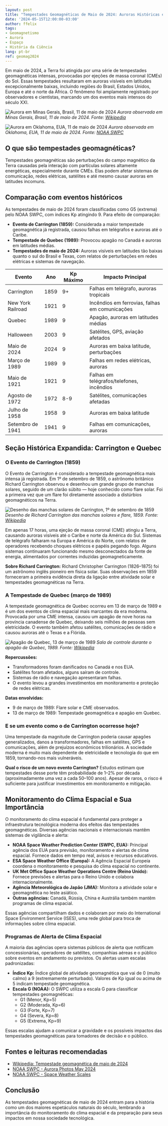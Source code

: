 ```yaml
---
layout: post
title: "Tempestades Geomagnéticas de Maio de 2024: Auroras Históricas e Comparações com o Evento de Carrington"
date: '2024-05-15T12:00:00-03:00'
author: ffelix
tags:
- Geomagnetismo
- Aurora
- Espaço
- História da Ciência
lang: pt-br
ref: geomag2024
---
```


Em maio de 2024, a Terra foi atingida por uma série de tempestades geomagnéticas intensas, provocadas por ejeções de massa coronal (CMEs) do Sol. Essas tempestades resultaram em auroras visíveis em latitudes excepcionalmente baixas, incluindo regiões do Brasil, Estados Unidos, Europa e até o norte da África. O fenômeno foi amplamente registrado por observadores e cientistas, marcando um dos eventos mais intensos do século XXI.

![Aurora em Minas Gerais, Brasil, 11 de maio de 2024](https://upload.wikimedia.org/wikipedia/commons/2/2e/Aurora_Minas_Gerais_2024.jpg)
*Aurora observada em Minas Gerais, Brasil, 11 de maio de 2024. Fonte: [Wikipedia](https://pt.wikipedia.org/wiki/Tempestade_geomagn%C3%A9tica_de_maio_de_2024)*

![Aurora em Oklahoma, EUA, 11 de maio de 2024](https://upload.wikimedia.org/wikipedia/commons/3/3b/Aurora_Oklahoma_2024.jpg)
*Aurora observada em Oklahoma, EUA, 11 de maio de 2024. Fonte: [NOAA SWPC](https://www.swpc.noaa.gov/news/aurora-photos-may-2024)*

## O que são tempestades geomagnéticas?

Tempestades geomagnéticas são perturbações do campo magnético da Terra causadas pela interação com partículas solares altamente energéticas, especialmente durante CMEs. Elas podem afetar sistemas de comunicação, redes elétricas, satélites e até mesmo causar auroras em latitudes incomuns.

## Comparação com eventos históricos

As tempestades de maio de 2024 foram classificadas como G5 (extrema) pelo NOAA SWPC, com índices Kp atingindo 9. Para efeito de comparação:

- **Evento de Carrington (1859):** Considerada a maior tempestade geomagnética já registrada, causou falhas em telégrafos e auroras até o Caribe.
- **Tempestade de Quebec (1989):** Provocou apagão no Canadá e auroras em latitudes médias.
- **Tempestades de maio de 2024:** Auroras visíveis em latitudes tão baixas quanto o sul do Brasil e Texas, com relatos de perturbações em redes elétricas e sistemas de navegação.

| Evento                | Ano  | Kp Máximo | Impacto Principal                        |
|-----------------------|------|-----------|------------------------------------------|
| Carrington            | 1859 | 9+        | Falhas em telégrafo, auroras tropicais   |
| New York Railroad     | 1921 | 9         | Incêndios em ferrovias, falhas em comunicações |
| Quebec                | 1989 | 9         | Apagão, auroras em latitudes médias      |
| Halloween             | 2003 | 9         | Satélites, GPS, aviação afetados         |
| Maio de 2024          | 2024 | 9         | Auroras em baixa latitude, perturbações  |
| Março de 1989         | 1989 | 9         | Falhas em redes elétricas, auroras       |
| Maio de 1921          | 1921 | 9         | Falhas em telégrafos/telefones, incêndios|
| Agosto de 1972        | 1972 | 8-9       | Satélites, comunicações afetadas         |
| Julho de 1958         | 1958 | 9         | Auroras em baixa latitude                |
| Setembro de 1941      | 1941 | 9         | Falhas em comunicações, auroras          |

## Seção Histórica Expandida: Carrington e Quebec

### O Evento de Carrington (1859)

O Evento de Carrington é considerado a tempestade geomagnética mais intensa já registrada. Em 1º de setembro de 1859, o astrônomo britânico Richard Carrington observou e desenhou um grande grupo de manchas solares, seguido de um clarão súbito — hoje conhecido como flare solar. Foi a primeira vez que um flare foi diretamente associado a distúrbios geomagnéticos na Terra.

![Desenho das manchas solares de Carrington, 1º de setembro de 1859](https://upload.wikimedia.org/wikipedia/commons/thumb/9/92/Carrington_Richard_drawing_of_1859_sunspots.jpeg/330px-Carrington_Richard_drawing_of_1859_sunspots.jpeg)
*Desenho de Richard Carrington das manchas solares e flare, 1859. Fonte: [Wikipedia](https://pt.wikipedia.org/wiki/Evento_Carrington)*

Em apenas 17 horas, uma ejeção de massa coronal (CME) atingiu a Terra, causando auroras visíveis até o Caribe e norte da América do Sul. Sistemas de telégrafo falharam na Europa e América do Norte, com relatos de operadores recebendo choques elétricos e papéis pegando fogo. Alguns sistemas continuaram funcionando mesmo desconectados da fonte de energia, alimentados por correntes induzidas geomagneticamente.

**Sobre Richard Carrington:**
Richard Christopher Carrington (1826–1875) foi um astrônomo inglês pioneiro em física solar. Suas observações em 1859 forneceram a primeira evidência direta da ligação entre atividade solar e tempestades geomagnéticas na Terra.

### A Tempestade de Quebec (março de 1989)

A tempestade geomagnética de Quebec ocorreu em 13 de março de 1989 e é um dos eventos de clima espacial mais marcantes da era moderna. Provocada por uma CME intensa, causou um apagão de nove horas na província canadense de Quebec, deixando seis milhões de pessoas sem eletricidade. O evento também afetou satélites, comunicações de rádio e causou auroras até o Texas e a Flórida.

![Apagão de Quebec, 13 de março de 1989](https://upload.wikimedia.org/wikipedia/commons/6/6e/Quebec_Blackout_1989.jpg)
*Sala de controle durante o apagão de Quebec, 1989. Fonte: [Wikipedia](https://pt.wikipedia.org/wiki/Tempestade_geomagn%C3%A9tica_de_mar%C3%A7o_de_1989)*

**Repercussões:**

- Transformadores foram danificados no Canadá e nos EUA.
- Satélites foram afetados, alguns saíram de controle.
- Sistemas de rádio e navegação apresentaram falhas.
- O evento levou a grandes investimentos em monitoramento e proteção de redes elétricas.

**Datas envolvidas:**

- 9 de março de 1989: Flare solar e CME observados.
- 13 de março de 1989: Tempestade geomagnética e apagão em Quebec.

### E se um evento como o de Carrington ocorresse hoje?

Uma tempestade da magnitude de Carrington poderia causar apagões generalizados, danos a transformadores, falhas em satélites, GPS e comunicações, além de prejuízos econômicos trilionários. A sociedade moderna é muito mais dependente de eletricidade e tecnologia do que em 1859, tornando-nos mais vulneráveis.

**Qual o risco de um novo evento Carrington?**
Estudos estimam que tempestades desse porte têm probabilidade de 1–2% por década (aproximadamente uma vez a cada 50–100 anos). Apesar de raros, o risco é suficiente para justificar investimentos em monitoramento e mitigação.

## Monitoramento do Clima Espacial e Sua Importância

O monitoramento do clima espacial é fundamental para proteger a infraestrutura tecnológica moderna dos efeitos das tempestades geomagnéticas. Diversas agências nacionais e internacionais mantêm sistemas de vigilância e alerta:

- **NOAA Space Weather Prediction Center (SWPC, EUA):** Principal agência dos EUA para previsão, monitoramento e alertas de clima espacial. Fornece dados em tempo real, avisos e recursos educativos.
- **ESA Space Weather Office (Europa):** A Agência Espacial Europeia coordena o monitoramento e pesquisa do clima espacial no continente.
- **UK Met Office Space Weather Operations Centre (Reino Unido):** Fornece previsões e alertas para o Reino Unido e colabora internacionalmente.
- **Agência Meteorológica do Japão (JMA):** Monitora a atividade solar e geomagnética no leste asiático.
- **Outras agências:** Canadá, Rússia, China e Austrália também mantêm programas de clima espacial.

Essas agências compartilham dados e colaboram por meio do International Space Environment Service (ISES), uma rede global para troca de informações sobre clima espacial.

### Programas de Alerta de Clima Espacial

A maioria das agências opera sistemas públicos de alerta que notificam concessionárias, operadores de satélites, companhias aéreas e o público sobre eventos em andamento ou previstos. Os alertas usam escalas padronizadas:

- **Índice Kp:** Índice global de atividade geomagnética que vai de 0 (muito calmo) a 9 (extremamente perturbado). Valores de Kp igual ou acima de 5 indicam tempestade geomagnética.
- **Escala G (NOAA):** O SWPC utiliza a escala G para classificar tempestades geomagnéticas:
  - G1 (Menor, Kp=5)
  - G2 (Moderada, Kp=6)
  - G3 (Forte, Kp=7)
  - G4 (Severa, Kp=8)
  - G5 (Extrema, Kp=9)

Essas escalas ajudam a comunicar a gravidade e os possíveis impactos das tempestades geomagnéticas para tomadores de decisão e o público.

## Fontes e leituras recomendadas

- [Wikipedia: Tempestade geomagnética de maio de 2024](https://pt.wikipedia.org/wiki/Tempestade_geomagn%C3%A9tica_de_maio_de_2024)
- [NOAA SWPC - Aurora Photos May 2024](https://www.swpc.noaa.gov/news/aurora-photos-may-2024)
- [NOAA SWPC - Space Weather Scales](https://www.swpc.noaa.gov/noaa-scales-explanation)

## Conclusão

As tempestades geomagnéticas de maio de 2024 entram para a história como um dos maiores espetáculos naturais do século, lembrando a importância do monitoramento do clima espacial e da preparação para seus impactos em nossa sociedade tecnológica.
